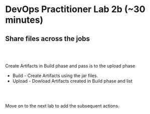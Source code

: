# DevOps Practitioner Lab 2b (~30 minutes)

## Share files across the jobs

<br><br>

Create Artifacts in Build phase and pass is to the upload phase

* Build - Create Artifacts using the jar files.
* Upload - Dowload Artifacts created in Build phase and list 


<br> <br>




Move on to the next lab to add the subsequent actions.

